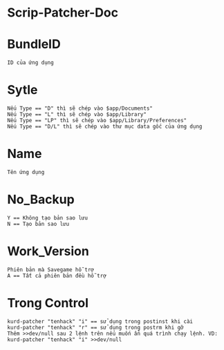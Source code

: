 # Scrip-Patcher-Doc
#  BundleID
    ID của ứng dụng
#  Sytle
    Nếu Type == "D" thì sẽ chép vào $app/Documents"
    Nếu Type == "L" thì sẽ chép vào $app/Library"
    Nếu Type == "LP" thì sẽ chép vào $app/Library/Preferences"
    Nếu Type == "D/L" thì sẽ chép vào thư mục data gốc của ứng dụng
#  Name
    Tên ứng dụng
#  No_Backup
    Y == Không tạo bản sao lưu
    N == Tạo bản sao lưu
#  Work_Version
    Phiên bản mà Savegame hỗ trợ
    A == Tất cả phiên bản đều hỗ trợ
#  Trong Control
    kurd-patcher "tenhack" "i" == sử dụng trong postinst khi cài
    kurd-patcher "tenhack" "r" == sử dụng trong postrm khi gỡ
    Thêm >>dev/null sau 2 lệnh trên nếu muốn ẩn quá trình chạy lệnh. VD: kurd-patcher "tenhack" "i" >>dev/null
